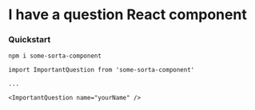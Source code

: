 # I have a question React component

### Quickstart

```
npm i some-sorta-component
```

```
import ImportantQuestion from 'some-sorta-component'

...

<ImportantQuestion name="yourName" />
```